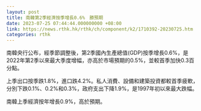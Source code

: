 ```yaml
---
layout: post
title: 南韓第2季經濟按季增長0.6%　勝預期
date: 2023-07-25 07:44:44.000000000 +08:00
link: https://news.rthk.hk/rthk/ch/component/k2/1710392-20230725.htm
categories: rthk
---
```


南韓央行公布，經季節調整後，第2季國內生產總值(GDP)按季增長0.6%，是2022年第2季以來最大季度增幅，亦高於市場預期的0.5%，並較首季加快0.3百分點。

上季出口按季跌1.8%，進口跌4.2%。私人消費、設備和建築投資都較首季疲軟，分別下跌0.1%、0.2%和0.3%，政府支出下降1.9%，是1997年初以來最大跌幅。

南韓上季經濟按年增長0.9%，高於預期。
